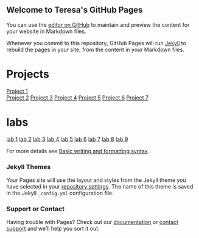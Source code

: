 ## Welcome to Teresa's GitHub Pages

You can use the [editor on GitHub](https://github.com/routing811/teresat.github.io/edit/main/README.md) to maintain and preview the content for your website in Markdown files.

Whenever you commit to this repository, GitHub Pages will run [Jekyll](https://jekyllrb.com/) to rebuild the pages in your site, from the content in your Markdown files.


# Projects
[Project 1](https://github.com/UO-CIT-routing811/cit281-p-1)
<br/>
[Project 2](https://github.com/UO-CIT-routing811/cit281-p-2)
[Project 3](https://github.com/UO-CIT-routing811/cit281-p-3)
[Project 4](https://github.com/UO-CIT-routing811/cit281-p-4)
[Project 5](https://github.com/UO-CIT-routing811/cit281-p-5)
[Project 6](https://github.com/UO-CIT-routing811/cit281-p-6)
[Project 7](https://github.com/UO-CIT-routing811/cit281-p-7)

# labs
[lab 1](https://github.com/UO-CIT-routing811/cit281-lab-1)
[lab 2](https://github.com/UO-CIT-routing811/cit281-lab-2)
[lab 3](https://github.com/UO-CIT-routing811/cit281-lab-3)
[lab 4](https://github.com/UO-CIT-routing811/cit281-lab-4)
[lab 5](https://github.com/UO-CIT-routing811/cit281-lab-5)
[lab 6](https://github.com/UO-CIT-routing811/cit281-lab-6)
[lab 7](https://github.com/UO-CIT-routing811/cit281-lab-7)
[lab 8](https://github.com/UO-CIT-routing811/cit281-lab-8)
[lab 9](https://github.com/UO-CIT-routing811/cit281-lab-9)




For more details see [Basic writing and formatting syntax](https://docs.github.com/en/github/writing-on-github/getting-started-with-writing-and-formatting-on-github/basic-writing-and-formatting-syntax).

### Jekyll Themes

Your Pages site will use the layout and styles from the Jekyll theme you have selected in your [repository settings](https://github.com/routing811/teresat.github.io/settings/pages). The name of this theme is saved in the Jekyll `_config.yml` configuration file.

### Support or Contact

Having trouble with Pages? Check out our [documentation](https://docs.github.com/categories/github-pages-basics/) or [contact support](https://support.github.com/contact) and we’ll help you sort it out.
